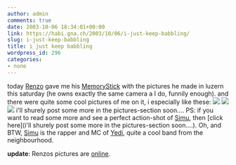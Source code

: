 ```yaml
---
author: admin
comments: true
date: 2003-10-06 18:34:01+00:00
link: https://habi.gna.ch/2003/10/06/i-just-keep-babbling/
slug: i-just-keep-babbling
title: i just keep babbling
wordpress_id: 296
categories:
- none
---
```


today [Renzo](https://habi.gna.ch/pics/SUICMC03/Pages/25.html) gave me his [MemoryStick](http://www.memorystick.com/en/) with the pictures he made in luzern this saturday (he owns exactly the same camera a I do, funnily enough).
and there were quite some cool pictures of me on it, i especially like these: 
[![](https://habi.gna.ch/blog/images/renzoDSC01736-tm.jpg)](https://habi.gna.ch/blog/images/renzoDSC01736.jpg) [![](https://habi.gna.ch/blog/images/renzoDSC01763-tm.jpg)](https://habi.gna.ch/blog/images/renzoDSC01763.jpg) [![](https://habi.gna.ch/blog/images/renzoDSC01721-tm.jpg)](https://habi.gna.ch/blog/images/renzoDSC01721.jpg)
i'll shurely post some more in the pictures-section soon....
PS: if you want to read some more and see a perfect action-shot of [Simu](https://habi.gna.ch/pics/SUICMC03/Pages/19.html), then [click here](i'll shurely post some more in the pictures-section soon....).
Oh, and BTW, [Simu](popUp('pic/band/mon_new.jpg')) is the rapper and MC of [Yedi](http://www.yedi.ch/), quite a cool band from the neighbourhood.

**update**: Renzos pictures are [online](https://habi.gna.ch/pics/SUICMC03_Renzo/).
